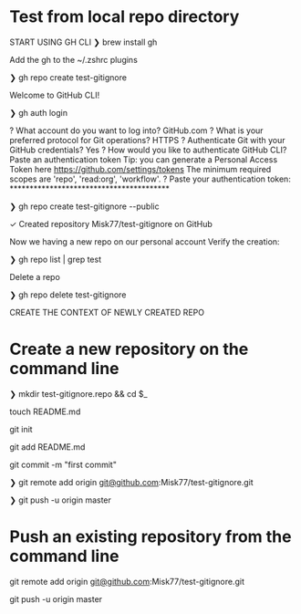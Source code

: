 # Test from local repo directory
START USING GH CLI
❯ brew install gh

Add the gh to the ~/.zshrc plugins

❯ gh repo create test-gitignore

Welcome to GitHub CLI!


❯ gh auth login

? What account do you want to log into? GitHub.com
? What is your preferred protocol for Git operations? HTTPS
? Authenticate Git with your GitHub credentials? Yes
? How would you like to authenticate GitHub CLI? Paste an authentication token
Tip: you can generate a Personal Access Token here https://github.com/settings/tokens
The minimum required scopes are 'repo', 'read:org', 'workflow'.
? Paste your authentication token: ****************************************

❯ gh repo create test-gitignore --public

✓ Created repository Misk77/test-gitignore on GitHub

Now we having a new repo on our personal account
Verify the creation:

❯ gh repo list | grep test

Delete a repo

❯ gh repo delete test-gitignore

CREATE THE CONTEXT OF NEWLY CREATED REPO


# Create a new repository on the command line
❯ mkdir test-gitignore.repo && cd $_

touch README.md

git init

git add README.md

git commit -m "first commit"

❯ git remote add origin git@github.com:Misk77/test-gitignore.git

❯ git push -u origin master

 

# Push an existing repository from the command line

 

git remote add origin git@github.com:Misk77/test-gitignore.git

git push -u origin master



